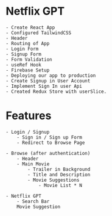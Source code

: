 # Netflix GPT
    - Create React App
    - Configured TailwindCSS
    - Header
    - Routing of App
    - Login Form
    - Signup Form
    - Form Validation
    - useRef Hook
    - Firebase Setup
    - Deploying our app to production
    - Create Signup in User Account
    - Implement Sign In user Api
    - Created Redux Store with userSlice.
    

# Features
    
    - Login / Signup
        - Sign in / Sign up Form
        - Redirect to Browse Page
    
    - Browse (after authentication)
        - Header
        - Main Movie
            - Trailer in Background
            - Title and Description
            - Movie Suggestions
                - Movie List * N
                
    - Netflix GPT
        - Search Bar
        Movie Suggestion